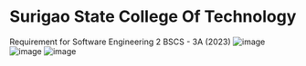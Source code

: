 # Surigao State College Of Technology 
Requirement for Software Engineering 2
BSCS - 3A (2023)
![image](https://user-images.githubusercontent.com/63202126/225857343-c1991321-0ce6-48db-864d-bb233216c091.png)
![image](https://user-images.githubusercontent.com/63202126/225857441-21acaf1b-5342-4bda-955e-7c9abf19eebd.png)
![image](https://user-images.githubusercontent.com/63202126/225857511-5692aa74-a7c5-49de-983e-67717481104b.png)


